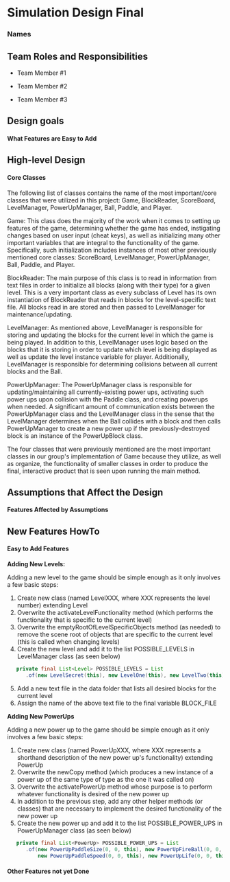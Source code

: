 # Simulation Design Final
### Names

## Team Roles and Responsibilities

 * Team Member #1

 * Team Member #2

 * Team Member #3


## Design goals

#### What Features are Easy to Add


## High-level Design

#### Core Classes

The following list of classes contains the name of the most important/core classes that were utilized in this project: Game, BlockReader, ScoreBoard, LevelManager, PowerUpManager, Ball, Paddle, and Player.

Game: This class does the majority of the work when it comes to setting up features of the game, determining whether the game has ended, instigating changes based on user input (cheat keys), as well as initializing many other important variables that are integral to the functionality of the game.  Specifically, such initialization includes instances of most other previously mentioned core classes: ScoreBoard, LevelManager, PowerUpManager, Ball, Paddle, and Player.

BlockReader: The main purpose of this class is to read in information from text files in order to initialize all blocks (along with their type) for a given level.  This is a very important class as every subclass of Level has its own instantiation of BlockReader that reads in blocks for the level-specific text file.  All blocks read in are stored and then passed to LevelManager for maintenance/updating.

LevelManager: As mentioned above, LevelManager is responsible for storing and updating the blocks for the current level in which the game is being played.  In addition to this, LevelManager uses logic based on the blocks that it is storing in order to update which level is being displayed as well as update the level instance variable for player.  Additionally, LevelManager is responsible for determining collisions between all current blocks and the Ball.

PowerUpManager:  The PowerUpManager class is responsible for updating/maintaining all currently-existing power ups, activating such power ups upon collision with the Paddle class, and creating powerups when needed.  A significant amount of communication exists between the PowerUpManager class and the LevelManager class in the sense that the LevelManager determines when the Ball collides with a block and then calls PowerUpManager to create a new power up if the previously-destroyed block is an instance of the PowerUpBlock class.

The four classes that were previously mentioned are the most important classes in our group's implementation of Game because they utilize, as well as organize, the functionality of smaller classes in order to produce the final, interactive product that is seen upon running the main method. 


## Assumptions that Affect the Design



#### Features Affected by Assumptions


## New Features HowTo

#### Easy to Add Features

**Adding New Levels:**

Adding a new level to the game should be simple enough as it only involves a few basic steps:
1. Create new class (named LevelXXX, where XXX represents the level number) extending Level
2. Overwrite the activateLevelFunctionality method (which performs the functionality that is specific to the current level)
3. Overwrite the emptyRootOfLevelSpecificObjects method (as needed) to remove the scene root of objects that are specific to the current level (this is called when changing levels) 
4. Create the new level and add it to the list POSSIBLE_LEVELS in LevelManager class (as seen below)

```java
   private final List<Level> POSSIBLE_LEVELS = List
      .of(new LevelSecret(this), new LevelOne(this), new LevelTwo(this), new LevelThree(this));
```

5. Add a new text file in the data folder that lists all desired blocks for the current level
6. Assign the name of the above text file to the final variable BLOCK_FILE

**Adding New PowerUps**

Adding a new power up to the game should be simple enough as it only involves a few basic steps:
1. Create new class (named PowerUpXXX, where XXX represents a shorthand description of the new power up's functionality) extending PowerUp
2. Overwrite the newCopy method (which produces a new instance of a power up of the same type of type as the one it was called on)
3. Overwrite the activatePowerUp method whose purpose is to perform whatever functionality is desired of the new power up
4. In addition to the previous step, add any other helper methods (or classes) that are necessary to implement the desired functionality of the new power up
5. Create the new power up and add it to the list POSSIBLE_POWER_UPS in PowerUpManager class (as seen below)

```java
   private final List<PowerUp> POSSIBLE_POWER_UPS = List
      .of(new PowerUpPaddleSize(0, 0, this), new PowerUpFireBall(0, 0, this),
          new PowerUpPaddleSpeed(0, 0, this), new PowerUpLife(0, 0, this));
```


#### Other Features not yet Done

